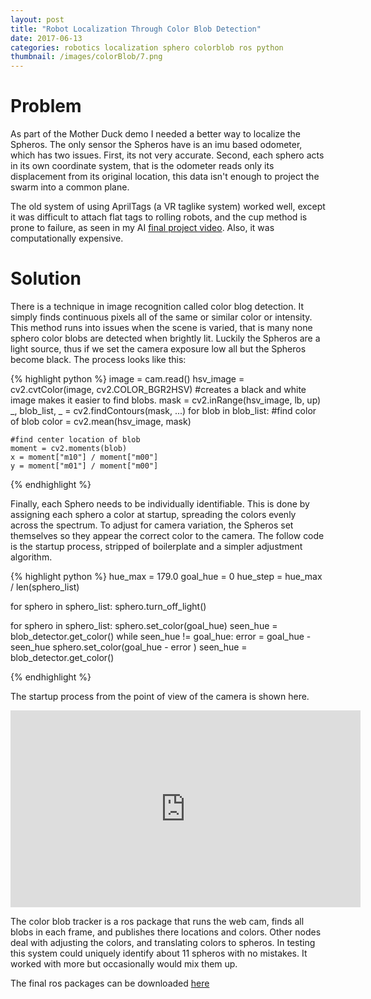 ```yaml
---
layout: post
title: "Robot Localization Through Color Blob Detection"
date: 2017-06-13
categories: robotics localization sphero colorblob ros python
thumbnail: /images/colorBlob/7.png
---
```


Problem
=============

As part of the Mother Duck demo I needed a better way to localize the Spheros. The only sensor the Spheros have is an imu based odometer, which has two issues. First, its not very accurate. Second, each sphero acts in its own coordinate system, that is the odometer reads only its displacement from its original location, this data isn't enough to project the swarm into a common plane.

The old system of using AprilTags (a VR taglike system) worked well, except it was difficult to attach flat tags to rolling robots, and the cup method is prone to failure, as seen in my AI [final project video](https://www.youtube.com/watch?v=WF05LLP_99U&t=69s). Also, it was computationally expensive. 

Solution
========

There is a technique in image recognition called color blog detection. It simply finds continuous pixels all of the same or similar color or intensity. This method runs into issues when the scene is varied, that is many none sphero color blobs are detected when brightly lit. Luckily the Spheros are a light source, thus if we set the camera exposure low all but the Spheros become black. The process looks like this:

{% highlight python %}
image = cam.read()
hsv_image = cv2.cvtColor(image, cv2.COLOR_BGR2HSV)
#creates a black and white image makes it easier to find blobs.
mask = cv2.inRange(hsv_image, lb, up)
_, blob_list, _ = cv2.findContours(mask, ...)
for blob in blob_list:
    #find color of blob
    color = cv2.mean(hsv_image, mask)

    #find center location of blob
    moment = cv2.moments(blob)
    x = moment["m10"] / moment["m00"]
    y = moment["m01"] / moment["m00"]

{% endhighlight %}

 Finally, each Sphero needs to be individually identifiable. This is done by assigning each sphero a color at startup, spreading the colors evenly across the spectrum. To adjust for camera variation, the Spheros set themselves so they appear the correct color to the camera. The follow code is the startup process, stripped of boilerplate and a simpler adjustment algorithm.
 
 {% highlight python %}
 hue_max = 179.0
 goal_hue = 0
 hue_step = hue_max / len(sphero_list)

 for sphero in sphero_list:
    sphero.turn_off_light()

for sphero in sphero_list:
    sphero.set_color(goal_hue)
    seen_hue = blob_detector.get_color()
    while seen_hue != goal_hue:
        error = goal_hue - seen_hue
        sphero.set_color(goal_hue - error )
        seen_hue = blob_detector.get_color()

{% endhighlight %}

The startup process from the point of view of the camera is shown here.

<iframe width="560" height="315" src="https://www.youtube.com/embed/fuwC1P1KDzo" frameborder="0" allow="autoplay; encrypted-media" allowfullscreen></iframe>

The color blob tracker is a ros package that runs the web cam, finds all blobs in each frame, and publishes there locations and colors. Other nodes deal with adjusting the colors, and translating colors to spheros. In testing this system could uniquely identify about 11 spheros with no mistakes. It worked with more but occasionally would mix them up.

The final ros packages can be downloaded [here](/data/color_blob.zip)
